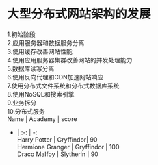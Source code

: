# 大型分布式网站架构的发展
1.初始阶段  
2.应用服务器和数据服务分离  
3.使用缓存改善网站性能  
4.使用应用服务器集群改善网站的并发处理能力  
5.数据库读写分离  
6.使用反向代理和CDN加速网站响应  
7.使用分布式文件系统和分布式数据库系统  
8.使用NoSQL和搜索引擎  
9.业务拆分  
10.分布式服务  
Name | Academy | score   
- | :-: | -:   
Harry Potter | Gryffindor| 90   
Hermione Granger | Gryffindor | 100   
Draco Malfoy | Slytherin | 90  

